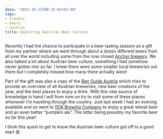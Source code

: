 ```yaml
---
date: "2023-10-23T08:35:03+02:00"
tags:
- travels
- beers
- austria
title: Exploring Austrian Beer Culture
---
```


Recently I had the chance to participate in a beer tasting session as a gift from my partner where we went through about a dozen different beers from all over the world including some from the now closed [Anchor brewery](https://en.wikipedia.org/wiki/Anchor_Brewing_Company). We also talked a lot about Austrian beer culture, something I had somehow never gotten into so far. I knew there were some smaller local breweries out there but I completely missed how many there actually were!

Part of the gift was also a copy of the [Bier Guide Austria](https://bier-guide.net/) which tries to provide an overview of all Austrian breweries, new beer creations of the year, and the best places to enjoy a drink. With this new source of knowledge in hand I will from now on try to visit some of these places whenever I’m traveling through the country. Just last week I had an evening available and so went to [1516 Brewing Company](https://www.1516brewingcompany.com/) to enjoy a great wheat beer and an even better “pumpkin ale”. The latter being possibly my favorite beer so far this year!

I think this quest to get to know the Austrian beer culture got off to a good start 😄